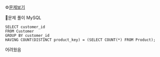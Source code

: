 ⚙[문제보기](https://leetcode.com/problems/customers-who-bought-all-products/)



🔎문제 풀이
MySQL
```MySQL
SELECT customer_id
FROM Customer
GROUP BY customer_id
HAVING COUNT(DISTINCT product_key) = (SELECT COUNT(*) FROM Product);
```
어려웠음